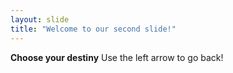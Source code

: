 ```yaml
---
layout: slide
title: "Welcome to our second slide!"
---
```

**Choose your destiny**
Use the left arrow to go back!
